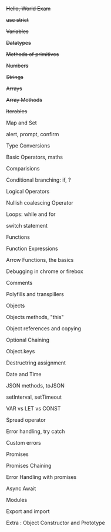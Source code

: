~~Hello, World Exam~~

~~use strict~~

~~Variables~~

~~Datatypes~~

~~Methods of primitives~~

~~Numbers~~

~~Strings~~

~~Arrays~~

~~Array Methods~~

~~Iterables~~

Map and Set

alert, prompt, confirm

Type Conversions

Basic Operators, maths

Comparisions

Conditional branching: if, ?

Logical Operators

Nullish coalescing Operator

Loops: while and for

switch statement

Functions

Function Expressions

Arrow Functions, the basics

Debugging in chrome or firebox

Comments

Polyfills and transpillers

Objects

Objects methods, "this"

Object references and copying

Optional Chaining

Object.keys

Destructring assignment

Date and Time

JSON methods, toJSON

setInterval, setTimeout

VAR vs LET vs CONST

Spread operator

Error handling, try catch

Custom errors

Promises

Promises Chaining

Error Handling with promises

Async Await

Modules

Export and import

Extra : Object Constructor and Prototype

